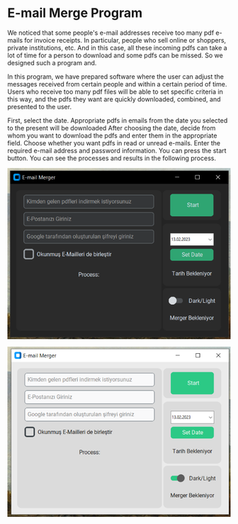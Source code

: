 # E-mail Merge Program

We noticed that some people's e-mail addresses receive too many pdf e-mails for invoice receipts. In particular, people who sell online or shoppers, private institutions, etc. And in this case, all these incoming pdfs can take a lot of time for a person to download and some pdfs can be missed. So we designed such a program and.

In this program, we have prepared software where the user can adjust the messages received from certain people and within a certain period of time. Users who receive too many pdf files will be able to set specific criteria in this way, and the pdfs they want are quickly downloaded, combined, and presented to the user.

First, select the date. Appropriate pdfs in emails from the date you selected to the present will be downloaded
After choosing the date, decide from whom you want to download the pdfs and enter them in the appropriate field.
Choose whether you want pdfs in read or unread e-mails.
Enter the required e-mail address and password information.
You can press the start button.
You can see the processes and results in the following process.

![E-mail Merge Dark mode](https://github.com/muhammedeminsoylemez/E-mail-Merge-Program/blob/089c294b37620bff3d67a18c7c3989ef5ac89cf6/Photograph%20of%20Program/E-mail%20Merge%20Dark%20mode.png)

![E-mail Merge Light mode](https://github.com/muhammedeminsoylemez/E-mail-Merge-Program/blob/962c3e72f9585ee706ff8e4a32b8f998a5dea93a/Photograph%20of%20Program/E-mail%20Merge%20Light%20mode.png)

